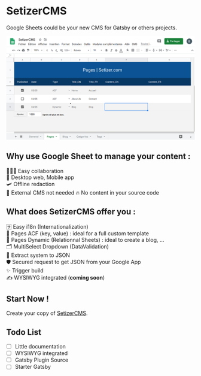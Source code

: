 # SetizerCMS
Google Sheets could be your new CMS for Gatsby or others projects.

![SetizerCMS Screenshot](screenshot.png)

## Why use Google Sheet to manage your content :

🧑‍🤝‍🧑 Easy collaboration  
📱 Desktop web, Mobile app  
🛩 Offline redaction  
💸 External CMS not needed
🔥 No content in your source code  

## What does SetizerCMS offer you : 

🈂️ Easy i18n (Internationalization)  
🔨 Pages ACF (key, value) : ideal for a full custom template  
🧲 Pages Dynamic (Relationnal Sheets) : ideal to create a blog, ...  
🗂️ MultiSelect Dropdown (DataValidation)  
📩 Extract system to JSON  
🛡️ Secured request to get JSON from your Google App  
✨ Trigger build  
✍️ WYSIWYG integrated (**coming soon**)  

## Start Now !
Create your copy of [SetizerCMS](https://docs.google.com/spreadsheets/d/1mmuNDD11eCYA3YtqJAH7vBXUl5a7jj17fVZuHB1VkY4/copy).

## Todo List
- [ ] Little documentation
- [ ] WYSIWYG integrated
- [ ] Gatsby Plugin Source 
- [ ] Starter Gatsby
